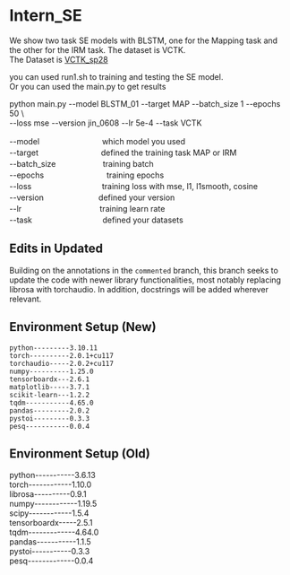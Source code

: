 # Intern_SE

We show two task SE models with BLSTM, one for the Mapping task and the other for the IRM task. The dataset is VCTK.  
The Dataset is [VCTK_sp28](https://drive.google.com/file/d/1sePGXayGyJkqSFaCPwzI8GshZ5OFL-kJ/view?usp=share_link)

you can used run1.sh to training and testing the SE model.  
Or you can used the main.py to get results  

python main.py --model BLSTM_01 --target MAP --batch_size 1 --epochs 50 \  
               --loss mse --version jin_0608 --lr 5e-4 --task VCTK  
               
--model　　　　　　　　which model you used  
--target　　　　　　　　defined the training task MAP or IRM  
--batch_size　　　　　　training batch   
--epochs　　　　　　　　training epochs  
--loss　　　　　　　　　training loss with mse, l1, l1smooth, cosine  
--version　　　　　　　defined your version  
--lr　　　　　　　　　　training learn rate  
--task　　　　　　　　　defined your datasets  

## Edits in Updated

Building on the annotations in the `commented` branch, this branch seeks to update the code with newer library functionalities, most notably replacing librosa with torchaudio. In addition, docstrings will be added wherever relevant.

## Environment Setup (New)
```
python---------3.10.11
torch----------2.0.1+cu117
torchaudio-----2.0.2+cu117
numpy----------1.25.0
tensorboardx---2.6.1
matplotlib-----3.7.1
scikit-learn---1.2.2
tqdm-----------4.65.0
pandas---------2.0.2
pystoi---------0.3.3
pesq-----------0.0.4
```

## Environment Setup (Old)
python-----------3.6.13  
torch------------1.10.0  
librosa----------0.9.1  
numpy------------1.19.5  
scipy------------1.5.4  
tensorboardx-----2.5.1  
tqdm-------------4.64.0  
pandas-----------1.1.5  
pystoi-----------0.3.3  
pesq-------------0.0.4  
